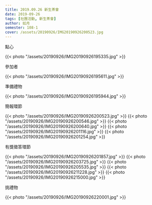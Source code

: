 ```yaml
---
title: 2019.09.26 新生茶會
date: 2019-09-26
tags: [社團活動, 新生茶會]
author: 如月
semester: 108-1
cover: /assets/20190926/IMG20190926200523.jpg
---
```


點心

{{< photo "/assets/20190926/IMG20190926195335.jpg" >}}

參加者

{{< photo "/assets/20190926/IMG20190926195611.jpg" >}}

準備禮物

{{< photo "/assets/20190926/IMG20190926195944.jpg" >}}

簡報環節

{{< photo "/assets/20190926/IMG20190926200523.jpg" >}} {{< photo "/assets/20190926/IMG20190926200546.jpg" >}}
{{< photo "/assets/20190926/IMG20190926200640.jpg" >}} {{< photo "/assets/20190926/IMG20190926201116.jpg" >}}
{{< photo "/assets/20190926/IMG20190926201254.jpg" >}}

有獎徵答環節

{{< photo "/assets/20190926/IMG20190926201857.jpg" >}} {{< photo "/assets/20190926/IMG20190926203725.jpg" >}}
{{< photo "/assets/20190926/IMG20190926205535.jpg" >}} {{< photo "/assets/20190926/IMG20190926211228.jpg" >}}
{{< photo "/assets/20190926/IMG20190926215000.jpg" >}}

挑禮物

{{< photo "/assets/20190926/IMG20190926220001.jpg" >}}
